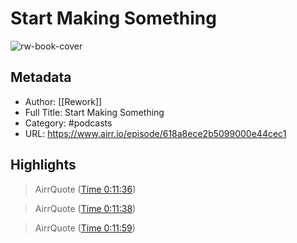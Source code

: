 # Start Making Something

![rw-book-cover](https://images.transistor.fm/file/transistor/images/show/4671/full_1618328712-artwork.jpg)

## Metadata
- Author: [[Rework]]
- Full Title: Start Making Something
- Category: #podcasts
- URL: https://www.airr.io/episode/618a8ece2b5099000e44cec1

## Highlights
> AirrQuote ([Time 0:11:36](https://www.airr.io/quote/61cfb8a63aae6012c88bf84d))



> AirrQuote ([Time 0:11:38](https://www.airr.io/quote/61cfba763aae6012c88c6c7a))



> AirrQuote ([Time 0:11:59](https://www.airr.io/quote/61cfba8f3aae6012c88c7f1e))



